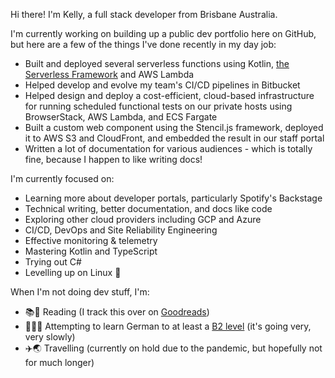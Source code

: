 <!--
**kaije/kaije** is a ✨ _special_ ✨ repository because its `README.md` (this file) appears on your GitHub profile.
-->

Hi there! I'm Kelly, a full stack developer from Brisbane Australia.

I'm currently working on building up a public dev portfolio here on GitHub, but here are a few of the things I've done recently in my day job:

- Built and deployed several serverless functions using Kotlin, [the Serverless Framework](https://www.serverless.com/) and AWS Lambda
- Helped develop and evolve my team's CI/CD pipelines in Bitbucket
- Helped design and deploy a cost-efficient, cloud-based infrastructure for running scheduled functional tests on our private hosts using BrowserStack, AWS Lambda, and ECS Fargate
- Built a custom web component using the Stencil.js framework, deployed it to AWS S3 and CloudFront, and embedded the result in our staff portal
- Written a lot of documentation for various audiences - which is totally fine, because I happen to like writing docs!

I'm currently focused on:

- Learning more about developer portals, particularly Spotify's Backstage
- Technical writing, better documentation, and docs like code
- Exploring other cloud providers including GCP and Azure
- CI/CD, DevOps and Site Reliability Engineering
- Effective monitoring & telemetry
- Mastering Kotlin and TypeScript
- Trying out C#
- Levelling up on Linux 🐧

When I'm not doing dev stuff, I'm:

- 📚👀 Reading (I track this over on [Goodreads](https://www.goodreads.com/review/list/5689474?shelf=read))
- 💬:de: Attempting to learn German to at least a [B2 level](https://www.goethe.de/en/spr/kup/kon/stu.html) (it's going very, very slowly)
- ✈️🌏 Travelling (currently on hold due to the pandemic, but hopefully not for much longer)
